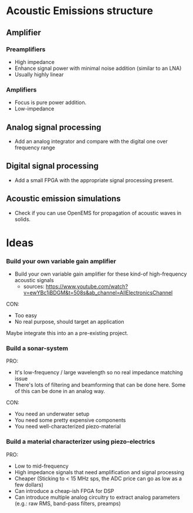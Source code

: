 # Acoustic Emissions structure 
## Amplifier
### Preamplifiers
- High impedance
- Enhance signal power with minimal noise addition (similar to an LNA)
- Usually highly linear

### Amplifiers
- Focus is pure power addition.
- Low-impedance


## Analog signal processing
- Add an analog integrator and compare with the digital one over frequency range

## Digital signal processing
- Add a small FPGA with the appropriate signal processing present.

## Acoustic emission simulations
- Check if you can use OpenEMS for propagation of acoustic waves in solids.

# Ideas
### Build your own variable gain amplifier
- Build your own variable gain amplifier for these kind-of high-frequency acoustic signals
	- sources: https://www.youtube.com/watch?v=ewYBc1jBDGM&t=508s&ab_channel=AllElectronicsChannel

CON:
- Too easy
- No real purpose, should target an application

Maybe integrate this into an a pre-existing project.

### Build a sonar-system
PRO:
- It's low-frequency / large wavelength so no real impedance matching issue
- There's lots of filtering and beamforming that can be done here. Some of this can be done in an analog way.

CON:
- You need an underwater setup
- You need some pretty expensive components
- You need well-characterized piezo-material

### Build a material characterizer using piezo-electrics

PRO:
- Low to mid-frequency
- High impedance signals that need amplification and signal processing
- Cheaper (Sticking to < 15 MHz sps, the ADC price can go as low as a few dollars)
- Can introduce a cheap-ish FPGA for DSP 
- Can introduce multiple analog circuitry to extract analog parameters (e.g.: raw RMS, band-pass filters, preamps)
